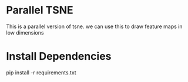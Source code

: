 # Parallel TSNE

This is a parallel version of tsne. we can use this to draw feature maps in low dimensions

# Install Dependencies
pip install -r requirements.txt
